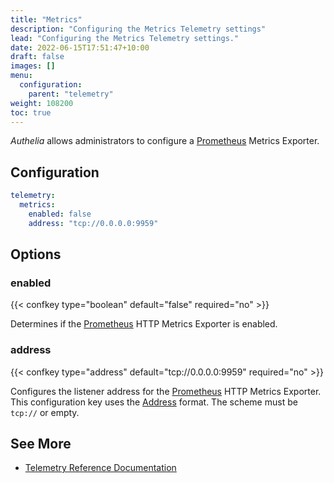 ```yaml
---
title: "Metrics"
description: "Configuring the Metrics Telemetry settings"
lead: "Configuring the Metrics Telemetry settings."
date: 2022-06-15T17:51:47+10:00
draft: false
images: []
menu:
  configuration:
    parent: "telemetry"
weight: 108200
toc: true
---
```


*Authelia* allows administrators to configure a [Prometheus] Metrics Exporter.

## Configuration

```yaml
telemetry:
  metrics:
    enabled: false
    address: "tcp://0.0.0.0:9959"
```

## Options

### enabled

{{< confkey type="boolean" default="false" required="no" >}}

Determines if the [Prometheus] HTTP Metrics Exporter is enabled.

### address

{{< confkey type="address" default="tcp://0.0.0.0:9959" required="no" >}}

Configures the listener address for the [Prometheus] HTTP Metrics Exporter. This configuration key uses the
[Address](../prologue/common.md#address) format. The scheme must be `tcp://` or empty.

## See More

- [Telemetry Reference Documentation](../../reference/guides/metrics.md)

[Prometheus]: https://prometheus.io/
